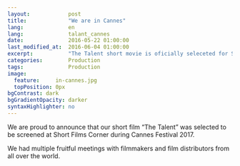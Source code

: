 ```yaml
---
layout:            post
title:             "We are in Cannes"
lang:              en
lang:              talant_cannes
date:              2016-05-22 01:00:00
last_modified_at:  2016-06-04 01:00:00
excerpt:           "The Talent short movie is oficially seleceted for Short Film Corner at Cannes Film Festival."
categories:        Production
tags:              Production
image:
  feature:     in-cannes.jpg
  topPosition: 0px
bgContrast: dark
bgGradientOpacity: darker
syntaxHighlighter: no
---
```

We are proud to announce that our short film &#8220;The Talent&#8221; was selected to be screened at Short Films Corner during Cannes Festival 2017.

We had multiple fruitful meetings with filmmakers and film distributors from all over the world.

<div class="img img--fullContainer img--14xLeading" style="background-image: url({{ site.baseurl_posts_img }}cannes-1.png);"></div>
<div class="img img--fullContainer img--14xLeading" style="background-image: url({{ site.baseurl_posts_img }}cannes-2.png);"></div>
